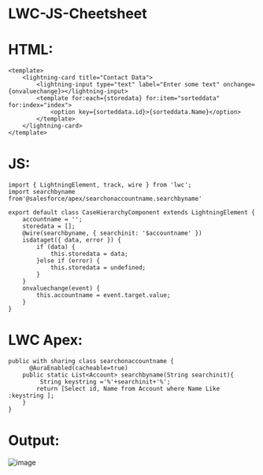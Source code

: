 # LWC-JS-Cheetsheet

# HTML:
```
<template>
    <lightning-card title="Contact Data">
        <lightning-input type="text" label="Enter some text" onchange={onvaluechange}></lightning-input>
        <template for:each={storedata} for:item="sorteddata" for:index="index">
            <option key={sorteddata.id}>{sorteddata.Name}</option>
        </template>
    </lightning-card>
</template>
```

# JS:
```
import { LightningElement, track, wire } from 'lwc';
import searchbyname from'@salesforce/apex/searchonaccountname.searchbyname'

export default class CaseHierarchyComponent extends LightningElement { 
    accountname = '';
    storedata = [];
    @wire(searchbyname, { searchinit: '$accountname' })
    isdataget({ data, error }) {
        if (data) {
            this.storedata = data;
        }else if (error) {
            this.storedata = undefined;
        }   
    }
    onvaluechange(event) {
        this.accountname = event.target.value;
    }
}
```
# LWC Apex:
```
public with sharing class searchonaccountname {
      @AuraEnabled(cacheable=true)
    public static List<Account> searchbyname(String searchinit){
         String keystring ='%'+searchinit+'%';
        return [Select id, Name from Account where Name Like :keystring ];           
    }
}
```


# Output:

![image](https://github.com/gaurravlokhande/Javascript-for-Salesforce-Developers-Lwc-Components-1.md/assets/119065314/31039f3c-096d-4b77-9543-04316fa94ea5)
